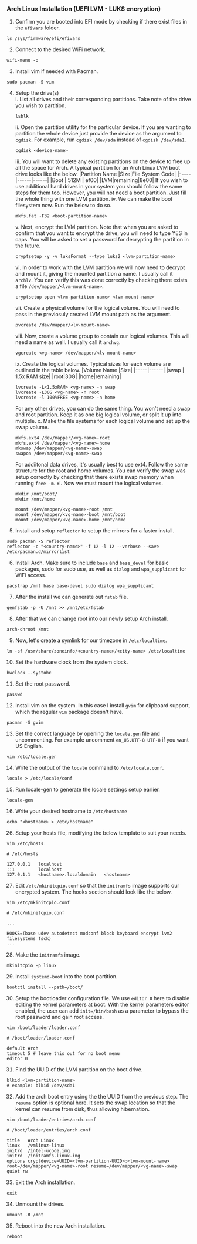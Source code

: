 ### Arch Linux Installation (UEFI LVM - LUKS encryption)

1. Confirm you are booted into EFI mode by checking if there exist files in the `efivars` folder.
```
ls /sys/firmware/efi/efivars
```
2. Connect to the desired WiFi network.
  ```
  wifi-menu -o
  ```
3. Install vim if needed with Pacman.
```
sudo pacman -S vim
```
4. Setup the drive(s)
    <br>
    i. List all drives and their corresponding partitions. Take note of the drive you wish to partition.
    ```
    lsblk
    ```
    ii. Open the partition utility for the particular device. If you are wanting to partition the whole device just provide the device as the argument to `cgdisk`. For example, run `cgdisk /dev/sda` instead of `cgdisk /dev/sda1`.
    ```
    cgdisk <device-name>
    ```
    iii. You will want to delete any existing partitions on the device to free up all the space for Arch. A typical partition for an Arch Linux LVM boot drive looks like the below.
    |Partition Name |Size|File System Code|
    |-----|------|------|
    |Boot | 512M  | ef00|
    |LVM|remaining|8e00|
    If you wish to use additional hard drives in your system you should follow the same steps for them too. However, you will not need a boot partition. Just fill the whole thing with one LVM partition.
    iv. We can make the boot filesystem now. Run the below to do so.
    ```
    mkfs.fat -F32 <boot-partition-name>
    ```
    v. Next, encrypt the LVM partition. Note that when you are asked to confirm that you want to encrypt the drive, you will need to type YES in caps. You will be asked to set a password for decrypting the partition in the future.
    ```
    cryptsetup -y -v luksFormat --type luks2 <lvm-partition-name>
    ```
    vi. In order to work with the LVM partition we will now need to decrypt and mount it, giving the mounted partition a name. I usually call it `archlv`. You can verify this was done correctly by checking there exists a file `/dev/mapper/<lvm-mount-name>`.
    ```
    cryptsetup open <lvm-partition-name> <lvm-mount-name>
    ```
    vii. Create a physical volume for the logical volume. You will need to pass in the previosuly created LVM mount path as the argument.
    ```
    pvcreate /dev/mapper/<lv-mount-name>
    ```
    viii. Now, create a volume group to contain our logical volumes. This will need a name as well. I usually call it `archvg`.
    ```
    vgcreate <vg-name> /dev/mapper/<lv-mount-name>
    ```
    ix. Create the logical volumes. Typical sizes for each volume are outlined in the table below.
    |Volume Name |Size|
    |-----|------|
    |swap | 1.5x RAM size|
    |root|30G|
    |home|remaining|
    ```
    lvcreate -L<1.5xRAM> <vg-name> -n swap
    lvcreate -L30G <vg-name> -n root
    lvcreate -l 100%FREE <vg-name> -n home
    ```
    For any other drives, you can do the same thing. You won't need a swap and root partition. Keep it as one big logical volume, or split it up into multiple.
    x. Make the file systems for each logical volume and set up the swap volume.
    ```
    mkfs.ext4 /dev/mapper/<vg-name>-root
    mkfs.ext4 /dev/mapper/<vg-name>-home
    mkswap /dev/mapper/<vg-name>-swap
    swapon /dev/mapper/<vg-name>-swap
    ```
    For addiitonal data drives, it's usually best to use ext4. Follow the same structure for the root and home volumes. You can verify the swap was setup correctly by checking that there exists swap memory when running `free -m`.
    xi. Now we must mount the logical volumes.
    ```
    mkdir /mnt/boot/
    mkdir /mnt/home
    
    mount /dev/mapper/<vg-name>-root /mnt
    mount /dev/mapper/<vg-name>-boot /mnt/boot
    mount /dev/mapper/<vg-name>-home /mnt/home
    ```
5. Install and setup `reflector` to setup the mirrors for a faster install.
```
sudo pacman -S reflector
reflector -c "<country-name>" -f 12 -l 12 --verbose --save /etc/pacman.d/mirrorlist
```

6. Install Arch. Make sure to include `base` and `base_devel` for basic packages, sudo for sudo use, as well as `dialog` and `wpa_supplicant` for WiFi access.
```
pacstrap /mnt base base-devel sudo dialog wpa_supplicant
```

7. After the install we can generate out `fstab` file.
```
genfstab -p -U /mnt >> /mnt/etc/fstab
```

8. After that we can change root into our newly setup Arch install.
```
arch-chroot /mnt
```
9. Now, let's create a symlink for our timezone in `/etc/localtime`.
```
ln -sf /usr/share/zoneinfo/<country-name>/<city-name> /etc/localtime
```
10. Set the hardware clock from the system clock.
```
hwclock --systohc
```
11. Set the root password.
```
passwd
```
12. Install vim on the system. In this case I install `gvim` for clipboard support, which the regular `vim` package doesn't have.
```
pacman -S gvim
```
13. Set the correct language by opening the `locale.gen` file and uncommenting. For example uncomment `en_US.UTF-8 UTF-8` if you want US English.
```
vim /etc/locale.gen
```
14. Write the output of the `locale` command to `/etc/locale.conf`.
```
locale > /etc/locale/conf
```
15. Run locale-gen to generate the locale settings setup earlier.
```
locale-gen
```
16. Write your desired hostname to `/etc/hostname`
```
echo "<hostname> > /etc/hostname"
```
26. Setup your hosts file, modifying the below template to suit your needs.
```
vim /etc/hosts
```
```
# /etc/hosts

127.0.0.1   localhost
::1         localhost
127.0.1.1   <hostname>.localdomain   <hostname>
```
27. Edit `/etc/mkinitcpio.conf` so that the `initramfs` image supports our encrypted system. The hooks section should look like the below.
```
vim /etc/mkinitcpio.conf
```
```
# /etc/mkinitcpio.conf

...

HOOKS=(base udev autodetect modconf block keyboard encrypt lvm2 filesystems fsck)
...

```
28. Make the `initramfs` image.
```
mkinitcpio -p linux
```
29. Install `systemd-boot` into the boot partition.
```
bootctl install --path=/boot/
```
30. Setup the bootloader configuration file. We use `editor 0` here to disable editing the kernel parameters at boot. With the kernel parameters editor enabled, the user can add `init=/bin/bash` as a parameter to bypass the root password and gain root access.
```
vim /boot/loader/loader.conf
```
```
# /boot/loader/loader.conf

default Arch
timeout 5 # leave this out for no boot menu
editor 0
```
31. Find the UUID of the LVM partition on the boot drive.
```
blkid <lvm-partition-name>
# example: blkid /dev/sda1
```

32. Add the arch boot entry using the the UUID from the previous step. The `resume` option is optional here. It sets the swap location so that the kernel can resume from disk, thus allowing hibernation.

```
vim /boot/loader/entries/arch.conf
```
```
# /boot/loader/entries/arch.conf

title   Arch Linux
linux   /vmlinuz-linux
initrd  /intel-ucode.img
initrd  /initramfs-linux.img
options cryptdevice=UUID=<lvm-partition-UUID>:<lvm-mount-name> root=/dev/mapper/<vg-name>-root resume=/dev/mapper/<vg-name>-swap quiet rw
```
33. Exit the Arch installation.
```
exit
```
34. Unmount the drives.
```
umount -R /mnt
```
35. Reboot into the new Arch installation.
```
reboot
```
